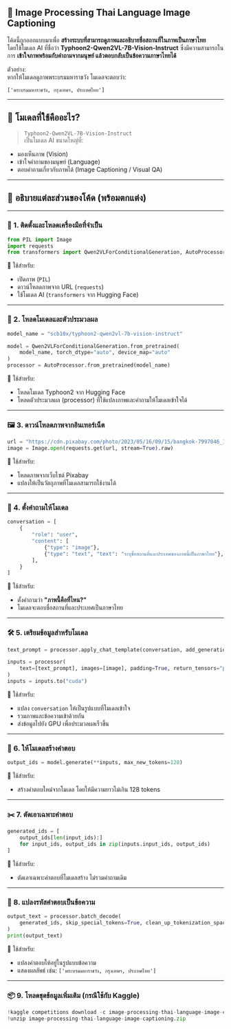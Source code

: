 
## 📌 Image Processing Thai Language Image Captioning

โค้ดนี้ถูกออกแบบมาเพื่อ **สร้างระบบที่สามารถดูภาพและอธิบายชื่อสถานที่ในภาพเป็นภาษาไทย**  
โดยใช้โมเดล AI ที่ชื่อว่า **Typhoon2-Qwen2VL-7B-Vision-Instruct** ซึ่งมีความสามารถในการ **เข้าใจภาพพร้อมกับคำถามจากมนุษย์ แล้วตอบกลับเป็นข้อความภาษาไทยได้**

ตัวอย่าง:  
หากให้โมเดลดูภาพพระบรมมหาราชวัง โมเดลจะตอบว่า:

```
['พระบรมมหาราชวัง, กรุงเทพฯ, ประเทศไทย']
```

---

## 🧠 โมเดลที่ใช้คืออะไร?

> `Typhoon2-Qwen2VL-7B-Vision-Instruct`  
เป็นโมเดล AI ขนาดใหญ่ที่:
- มองเห็นภาพ (Vision)
- เข้าใจคำถามของมนุษย์ (Language)
- ตอบคำถามเกี่ยวกับภาพได้ (Image Captioning / Visual QA)

---

## 🧩 อธิบายแต่ละส่วนของโค้ด (พร้อมตกแต่ง)

---

### 🔧 1. **ติดตั้งและโหลดเครื่องมือที่จำเป็น**

```python
from PIL import Image
import requests
from transformers import Qwen2VLForConditionalGeneration, AutoProcessor
```

📌 ใช้สำหรับ:
- เปิดภาพ (`PIL`)
- ดาวน์โหลดภาพจาก URL (`requests`)
- ใช้โมเดล AI (`transformers` จาก Hugging Face)

---

### 🧠 2. **โหลดโมเดลและตัวประมวลผล**

```python
model_name = "scb10x/typhoon2-qwen2vl-7b-vision-instruct"

model = Qwen2VLForConditionalGeneration.from_pretrained(
    model_name, torch_dtype="auto", device_map="auto"
)
processor = AutoProcessor.from_pretrained(model_name)
```

📌 ใช้สำหรับ:
- โหลดโมเดล Typhoon2 จาก Hugging Face
- โหลดตัวประมวลผล (processor) ที่ใช้แปลงภาพและคำถามให้โมเดลเข้าใจได้

---

### 🖼️ 3. **ดาวน์โหลดภาพจากอินเทอร์เน็ต**

```python
url = "https://cdn.pixabay.com/photo/2023/05/16/09/15/bangkok-7997046_1280.jpg"
image = Image.open(requests.get(url, stream=True).raw)
```

📌 ใช้สำหรับ:
- โหลดภาพจากเว็บไซต์ Pixabay
- แปลงให้เป็นวัตถุภาพที่โมเดลสามารถใช้งานได้

---

### 💬 4. **ตั้งคำถามให้โมเดล**

```python
conversation = [
    {
        "role": "user",
        "content": [
            {"type": "image"},
            {"type": "text", "text": "ระบุชื่อสถานที่และประเทศของภาพนี้เป็นภาษาไทย"},
        ],
    }
]
```

📌 ใช้สำหรับ:
- ตั้งคำถามว่า **"ภาพนี้คือที่ไหน?"**
- โมเดลจะตอบชื่อสถานที่และประเทศเป็นภาษาไทย

---

### 🛠️ 5. **เตรียมข้อมูลสำหรับโมเดล**

```python
text_prompt = processor.apply_chat_template(conversation, add_generation_prompt=True)

inputs = processor(
    text=[text_prompt], images=[image], padding=True, return_tensors="pt"
)
inputs = inputs.to("cuda")
```

📌 ใช้สำหรับ:
- แปลง `conversation` ให้เป็นรูปแบบที่โมเดลเข้าใจ
- รวมภาพและข้อความเข้าด้วยกัน
- ส่งข้อมูลไปยัง GPU เพื่อประมวลผลเร็วขึ้น

---

### 🔮 6. **ให้โมเดลสร้างคำตอบ**

```python
output_ids = model.generate(**inputs, max_new_tokens=128)
```

📌 ใช้สำหรับ:
- สร้างคำตอบใหม่จากโมเดล โดยให้มีความยาวไม่เกิน 128 tokens

---

### ✂️ 7. **ตัดเอาเฉพาะคำตอบ**

```python
generated_ids = [
    output_ids[len(input_ids):]
    for input_ids, output_ids in zip(inputs.input_ids, output_ids)
]
```

📌 ใช้สำหรับ:
- ตัดเอาเฉพาะคำตอบที่โมเดลสร้าง ไม่รวมคำถามเดิม

---

### 📝 8. **แปลงรหัสคำตอบเป็นข้อความ**

```python
output_text = processor.batch_decode(
    generated_ids, skip_special_tokens=True, clean_up_tokenization_spaces=True
)
print(output_text)
```

📌 ใช้สำหรับ:
- แปลงคำตอบให้อยู่ในรูปแบบข้อความ
- แสดงผลลัพธ์ เช่น: `['พระบรมมหาราชวัง, กรุงเทพฯ, ประเทศไทย']`

---

### 📦 9. **โหลดชุดข้อมูลเพิ่มเติม (กรณีใช้กับ Kaggle)**

```python
!kaggle competitions download -c image-processing-thai-language-image-captioning
!unzip image-processing-thai-language-image-captioning.zip
```

